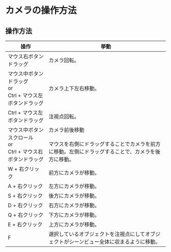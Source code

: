 # カメラの操作方法

## 操作方法

| 操作 | 挙動 |
|---|---|
| マウス右ボタンドラッグ | カメラ回転。 |
| マウス中ボタンドラッグ<br>or<br>Ctrl + マウス左ボタンドラッグ | カメラ上下左右移動。 |
| Ctrl + マウス左ボタンドラッグ | 注視点回転。 |
| マウス中ボタンスクロール<br>or<br>Ctrl + マウス右ボタンドラッグ | カメラ前後移動<br><br>マウスを右側にドラッグすることでカメラを前方に移動。左側にドラッグすることで、カメラを後方に移動。 |
| W + 右クリック | 前方にカメラが移動。 |
| A + 右クリック | 左方にカメラが移動。 |
| S + 右クリック | 後方にカメラが移動。 |
| D + 右クリック | 右方にカメラが移動。 |
| Q + 右クリック | 下方にカメラが移動。 |
| E + 右クリック | 上方にカメラが移動。 |
| F | 選択しているオブジェクトを注視点にしてオブジェクトがシーンビュー全体に収まるように移動。 |
